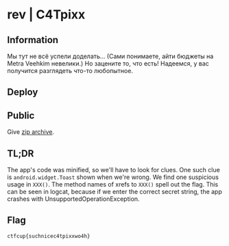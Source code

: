 # rev | C4Tpixx
## Information

Мы тут не всё успели доделать... (Сами понимаете, айти бюджеты на Metra Veehkim невелики.) Но зацените то, что есть! Надеемся, у вас получится разглядеть что-то любопытное.

## Deploy

## Public
Give [zip archive](public/rev-catpixx.zip).

## TL;DR
The app's code was minified, so we'll have to look for clues. One such clue is `android.widget.Toast` shown when we're wrong. We find one suspicious usage in `XXX()`. The method names of xrefs to `XXX()` spell out the flag. This can be seen in logcat, because if we enter the correct secret string, the app crashes with UnsupportedOperationException.

## Flag
`ctfcup{suchnicec4tpixxwo4h}`

